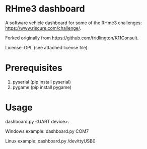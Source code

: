 RHme3 dashboard
================================
A software vehicle dashboard for some of the RHme3 challenges: https://www.riscure.com/challenge/.


Forked originally from https://github.com/fridlington/K11Consult.

License: GPL (see attached license file).


Prerequisites
================================
1) pyserial (pip install pyserial)
2) pygame (pip install pygame)


Usage
================================
dashboard.py \<UART device\>.

Windows example: dashboard.py COM7

Linux example: dashboard.py /dev/ttyUSB0
